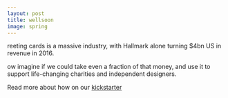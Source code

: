 ```yaml
---
layout: post
title: wellsoon
image: spring
---
```

<p><span class="caps" alt="G">reeting</span> cards is a massive industry, with Hallmark alone turning $4bn US in revenue in 2016. </p>
<p><span class="caps" alt="N">ow</span> imagine if we could take even a fraction of that money, and use it to support life-changing charities and independent designers. </p>

Read more about how on our [kickstarter](#)
